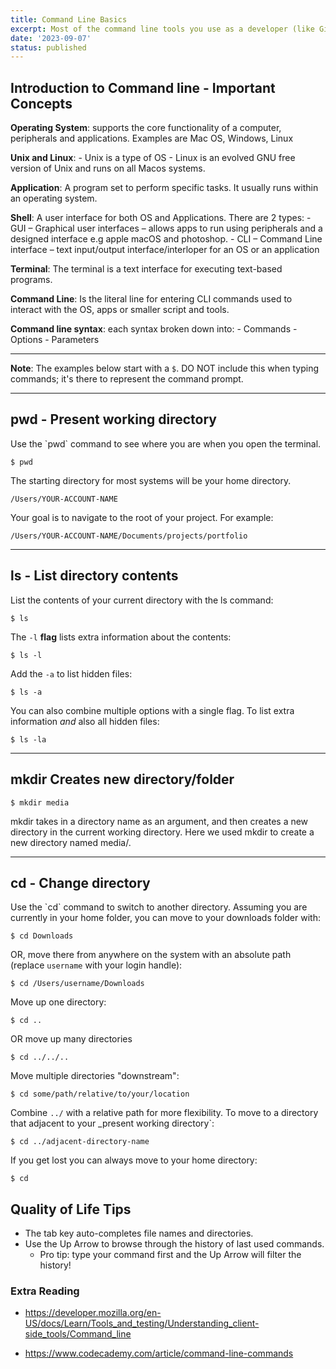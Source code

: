 ```yaml
---
title: Command Line Basics
excerpt: Most of the command line tools you use as a developer (like Git, Node and npm) will **assume that you are in the root directory (i.e. top folder) of your project**. We will cover the main system commands that help up us navigate the file system.
date: '2023-09-07'
status: published
---
```


<h2> Introduction to Command line - Important Concepts</h2>

**Operating System**: supports the core functionality of a computer, peripherals and applications. Examples are Mac OS, Windows, Linux

**Unix and Linux**:
    - Unix is a type of OS
    - Linux is an evolved GNU free version of Unix and runs on all Macos systems.

**Application**: A program set to perform specific tasks. It usually runs within an operating system.

**Shell**: A user interface for both OS and Applications. There are 2 types:
    - GUI – Graphical user interfaces – allows apps to run using peripherals and a designed interface e.g apple macOS and photoshop.
    - CLI – Command Line interface – text input/output interface/interloper for an OS or an application

**Terminal**: The terminal is a text interface for executing text-based programs.

**Command Line**: Is the literal line for entering CLI commands used to interact with the OS, apps or smaller script and tools.

**Command line syntax**: each syntax broken down into: 
    - Commands 
    - Options
    - Parameters

---

**Note**: The examples below start with a `$`. DO NOT include this when typing commands; it's there to represent the command prompt.

---

<h2>pwd - Present working directory</h2>
Use the `pwd` command to see where you are when you open the terminal.

```
$ pwd
```

The starting directory for most systems will be your home directory.

```
/Users/YOUR-ACCOUNT-NAME
```

Your goal is to navigate to the root of your project. For example:

```
/Users/YOUR-ACCOUNT-NAME/Documents/projects/portfolio
```

---

<h2>ls - List directory contents</h2>
List the contents of your current directory with the ls command:

```
$ ls
```

The `-l` **flag** lists extra information about the contents:

```
$ ls -l
```

Add the `-a` to list hidden files:

```
$ ls -a
```

You can also combine multiple options with a single flag. To list extra information _and_ also all hidden files:

```
$ ls -la
```
---

<h2>mkdir Creates new directory/folder</h2>

```
$ mkdir media
```
mkdir takes in a directory name as an argument, and then creates a new directory in the current working directory. Here we used mkdir to create a new directory named media/.

---

<h2>cd - Change directory</h2>
Use the `cd` command to switch to another directory. Assuming you are currently in your home folder, you can move to your downloads folder with:

```
$ cd Downloads
```

OR, move there from anywhere on the system with an absolute path (replace `username` with your login handle):

```
$ cd /Users/username/Downloads
```

Move up one directory:

```
$ cd ..
```

OR move up many directories

```
$ cd ../../..
```

Move multiple directories "downstream":

```
$ cd some/path/relative/to/your/location
```

Combine `../` with a relative path for more flexibility. To move to a directory that adjacent to your _present working directory`:

```
$ cd ../adjacent-directory-name
```

If you get lost you can always move to your home directory:

```
$ cd
```

<h2>Quality of Life Tips</h2>

- The tab key auto-completes file names and directories.
- Use the Up Arrow to browse through the history of last used commands.
    - Pro tip: type your command first and the Up Arrow will filter the history!

### Extra Reading
- https://developer.mozilla.org/en-US/docs/Learn/Tools_and_testing/Understanding_client-side_tools/Command_line

- https://www.codecademy.com/article/command-line-commands
